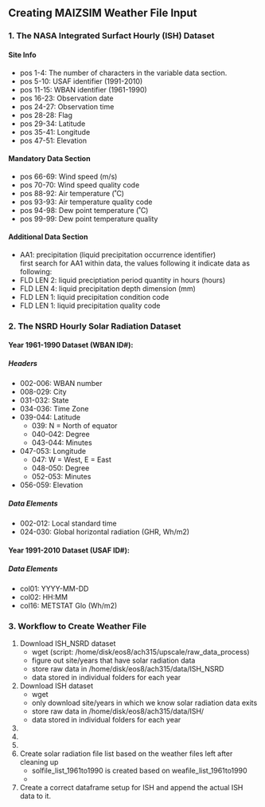 ## Creating MAIZSIM Weather File Input
### 1. The NASA Integrated Surfact Hourly (ISH) Dataset

#### Site Info
- pos 1-4: The number of characters in the variable data section.
- pos 5-10: USAF identifier (1991-2010)
- pos 11-15: WBAN identifier (1961-1990)
- pos 16-23: Observation date
- pos 24-27: Observation time
- pos 28-28: Flag
- pos 29-34: Latitude
- pos 35-41: Longitude
- pos 47-51: Elevation

#### Mandatory Data Section
- pos 66-69: Wind speed (m/s)
- pos 70-70: Wind speed quality code
- pos 88-92: Air temperature (˚C)
- pos 93-93: Air temperature quality code
- pos 94-98: Dew point temperature (˚C)
- pos 99-99: Dew point temperature quality

#### Additional Data Section 
- AA1: precipitation (liquid precipitation occurrence identifier) <br>
first search for AA1 within data, the values following it indicate data as following:
- FLD LEN 2: liquid preciptiation period quantity in hours (hours)
- FLD LEN 4: liquid precipitation depth dimension (mm)
- FLD LEN 1: liquid precipitation condition code
- FLD LEN 1: liquid precipitation quality code


### 2. The NSRD Hourly Solar Radiation Dataset

#### Year 1961-1990 Dataset (WBAN ID#): 

##### Headers
- 002-006: WBAN number
- 008-029: City
- 031-032: State
- 034-036: Time Zone
- 039-044: Latitude
    - 039: N = North of equator
    - 040-042: Degree
    - 043-044: Minutes
- 047-053: Longitude
    - 047: W = West, E = East
    - 048-050: Degree
    - 052-053: Minutes
- 056-059: Elevation

##### Data Elements
- 002-012: Local standard time
- 024-030: Global horizontal radiation (GHR, Wh/m2)

#### Year 1991-2010 Dataset (USAF ID#):

##### Data Elements
- col01: YYYY-MM-DD
- col02: HH:MM
- col16: METSTAT Glo (Wh/m2)

### 3. Workflow to Create Weather File
1. Download ISH_NSRD dataset
    - wget (script: /home/disk/eos8/ach315/upscale/raw_data_process)
    - figure out site/years that have solar radiation data
    - store raw data in /home/disk/eos8/ach315/data/ISH_NSRD
    - data stored in individual folders for each year
2. Download ISH dataset
    - wget
    - only download site/years in which we know solar radiation data exits
    - store raw data in /home/disk/eos8/ach315/data/ISH/
    - data stored in individual folders for each year
3. 
4. 
5. 
6. Create solar radiation file list based on the weather files left after cleaning up
    - solfile_list_1961to1990 is created 
    based on weafile_list_1961to1990
    - 
7. Create a correct dataframe setup for ISH 
and append the actual ISH data to it.